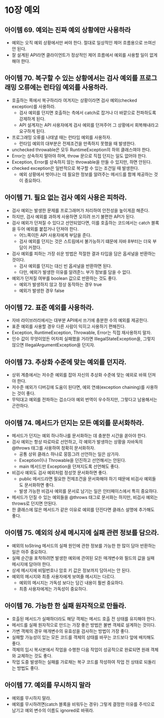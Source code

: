 # 10장 예외

## 아이템 69. 예외는 진짜 예외 상황에만 사용하라

- 예외는 오직 예외 상황에서만 써야 한다. 절대로 일상적인 제어 흐름용으로 쓰여선 안 된다.
- 잘 설계된 API라면 클라이언트가 정상적인 제어 흐름에서 예외를 사용할 일이 없게 해야 한다.

## 아이템 70. 복구할 수 있는 상황에서는 검사 예외를 프로그래밍 오류에는 런타임 예외를 사용하라.

- 호출하는 쪽에서 복구하리라 여겨지는 상황이라면 검사 예외(checked exception)를 사용하라.
  - 검사 예외를 던지면 호출하는 측에서 catch로 잡거나 더 바깥으로 전파하도록 강제하게 된다.
  - API 설계자는 API 사용자에게 검사 예외를 던져주어 그 상황에서 회복해내라고 요구하게 된다.
- 프로그래밍 오류를 나태낼 때는 런타임 예외를 사용하자.
  - 런타임 예외의 대부분은 전제조건을 만족하지 못했을 때 발생한다.
- unchecked throwable은 모두 RuntimeException의 하위 클래스여야 한다.
- Error는 상속하지 말아야 하며, throw 문으로 직접 던지는 일도 없어야 한다.
- Exception, Error를 상속하지 않는 throwable을 만들 수 있지만, 하면 안된다.
- checked exception은 일반적으로 복구할 수 있는 조건일 때 발생한다.
  - 예외 상황에서 벗어나는 데 필요한 정보를 알려주는 메서드를 함께 제공하는 것이 중요하다.

## 아이템 71. 필요 없는 검사 예외 사용은 피하라.

- 검사 예외는 발생한 문제를 프로그래머가 처리하여 안전성을 높이게끔 해준다.
- 하지만, 검사 예외를 과하게 사용하면 오히려 쓰기 불편한 API가 된다.
- 검사 예외가 던져질 수 있다고 선언되었다면, 이를 호출하는 코드에서는 catch 블록을 두어 예외를 붙잡거나 던져야 한다.
  - 어느쪽이든 API 사용자에게 부담을 준다.
  - 검사 예외를 던지는 것은 스트림에서 불가능하기 떄문에 자바 8부터는 더욱 부담이 커졌다.
- 검사 예외를 피하는 가장 쉬운 방법은 적절한 결과 타입을 담은 옵셔널을 반환하는 것이다.
  - 검사 예외를 던지는 대신 빈 옵셔널을 반환하면 된다.
  - 다만, 예외가 발생한 이유를 알려준느 부가 정보를 담을 수 없다.
- 예외가 던져질 여부를 boolean 값으로 반환하는 것도 좋다.
  - 예외가 발생하지 않고 정상 동작하는 경우 true
  - 예외가 발생한 경우 false

## 아이템 72. 표준 예외를 사용하라.

- 자바 라이브러리에서는 대부분 API에서 쓰기에 충분한 수의 예외를 제공한다.
- 표준 예외를 사용할 경우 다른 사람이 익히고 사용하기 편해진다.
- Exception, RuntimeException, Throwable, Error는 직접 재사용하지 말자.
- 인수 값이 무엇이었든 어차피 실패했을 거라면 IllegalStateException을, 그렇지 않으면 IllegalArgumentException을 던지자.

## 아이템 73. 추상화 수준에 맞는 예외를 던지라.

- 상위 계층에서는 저수준 예외를 잡아 자신의 추상화 수준에 맞는 예외로 바꿔 던져야 한다.
- 저수준 예외가 디버깅에 도움이 된다면, 예외 연쇄(exception chaining)를 사용하는 것이 좋다.
- 무턱대고 예외를 전파하는 겁소다야 예외 번역이 우수하지만, 그렇다고 남용해서는 곤란하다.

## 아이템 74. 메서드가 던지는 모든 예외를 문서화하라.

- 메서드가 던지는 예외 하나하나를 문서화하는 데 충분한 시간을 쏟아야 한다.
- 검사 예외는 항상 따로따로 선언하고, 각 예외가 발생하는 상황을 자바독의 @throws 태그를 사용하여 정확히 문서화하자.
  - 공통 상위 클래스 하나로 뭉뜽그려 선언하는 일은 삼가자.
  - Exception이나 Throwable을 던진하고 선언해서는 안된다.
  - main 메서드만 Exception을 던져지도록 선언해도 좋다.
- 비검사 예외도 검사 예외처럼 정성껏 문서화하면 좋다.
  - public 메서드라면 필요한 전제조건을 문서화해야 하기 때문에 비검사 예외들도 문서화하면 좋다.
  - 발생 가능한 비검사 예외를 문서로 남기는 일은 인터페이스에서 특히 중요하다.
- 메서드가 던질 수 있는 예외들을 @throws 태그로 문서화는 하지만, 비검사 예외는 throws로 던지면 안된다.
- 한 클래스에 많은 메서드가 같은 이유로 예외를 던진다면 클래스 설명에 추가해도 좋다.

## 아이템 75. 예외의 상세 메시지에 실패 관련 정보를 담으라.

- 예외의 toString 메서드의 실패 원인에 관한 정보를 가능한 한 많이 담아 반환하는 일은 아주 중요하다.
- 실패 순간을 포착하려면 발생한 예외에 관여된 모든 매개변수와 필드의 값을 실패 메시지에 담아야 한다.
- 상세 메시지에 비밀번호나 암호 키 값은 정보까지 담아서는 안 된다.
- 예외의 메시지와 최종 사용자에게 보여줄 메시지는 다르다.
  - 예외의 메시지는 가독성 보다는 담긴 내용이 훨씬 중요하다.
  - 최종 사용자에게는 가독성이 중요하다.

## 아이템 76. 가능한 한 실패 원자적으로 만들라.

- 호출된 메서드가 실패하더라도 해당 객체는 메서드 호출 전 상태를 유지해야 한다.
- 메서드를 실패 원자적으로 만드는 가장 좋은 방법은 불변 객체로 설계하는 것이다.
- 가변 객체의 경우 매개변수의 유효성을 검사하는 방법이 가장 좋다.
- 실패할 가능성이 있는 모든 코드를 객체의 상태를 바꾸는 코드보다 앞에 배치해도 좋다.
- 객체의 임시 복사본에서 작업을 수행한 다음 작업이 성공적으로 완료되면 원래 객체와 교체하는 것도 좋다.
- 작업 도중 발생하는 실패를 가로채는 복구 코드를 작성하여 작업 전 상태로 되돌리는 방법도 좋다.

## 아이템 77. 예외를 무시하지 말라

- 예외를 무시하지 말라.
- 예외를 무시하려면(catch 블록을 비워두는 경우) 그렇게 결정한 이유를 주석으로 남기고 예외 변수의 이름도 ignored로 바꿔라.
